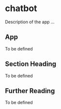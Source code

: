 # chatbot

Description of the app ...

##  App

To be defined

## Section Heading

To be defined

## Further Reading

To be defined